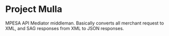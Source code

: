 # Project Mulla

MPESA API Mediator middleman. Basically converts all merchant request to XML, 
and SAG responses from XML to JSON responses.
